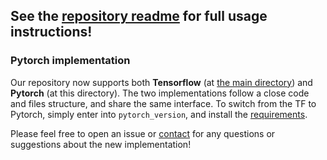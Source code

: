 ## See the [repository readme](../README.md) for full usage instructions!

### Pytorch implementation
Our repository now supports both **Tensorflow** (at [the main directory](../)) and **Pytorch** (at this directory). 
The two implementations follow a close code and files structure, and share the same interface. 
To switch from the TF to Pytorch, simply enter into `pytorch_version`, and install the [requirements](requirements.txt).

Please feel free to open an issue or [contact](dorarad@cs.stanford.edu) for any questions or suggestions about the new implementation!
